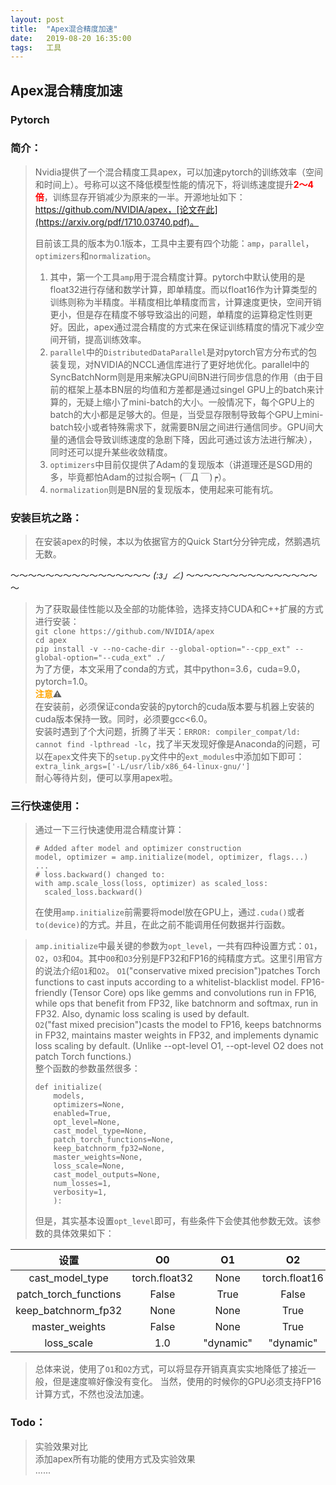 ```yaml
---
layout: post
title:  "Apex混合精度加速"
date:   2019-08-20 16:35:00 
tags:   工具
---
```


## Apex混合精度加速
### Pytorch

<h3>简介：</h3>  

> Nvidia提供了一个混合精度工具apex，可以加速pytorch的训练效率（空间和时间上）。号称可以这不降低模型性能的情况下，将训练速度提升<b style='color:red'>2～4倍</b>，训练显存开销减少为原来的一半。开源地址如下：https://github.com/NVIDIA/apex，[论文在此](https://arxiv.org/pdf/1710.03740.pdf)。  
> 
> 目前该工具的版本为0.1版本，工具中主要有四个功能：`amp`，`parallel`，`optimizers`和`normalization`。  
> 1. 其中，第一个工具`amp`用于混合精度计算。pytorch中默认使用的是float32进行存储和数学计算，即单精度。而以float16作为计算类型的训练则称为半精度。半精度相比单精度而言，计算速度更快，空间开销更小，但是存在精度不够导致溢出的问题，单精度的运算稳定性则更好。因此，apex通过混合精度的方式来在保证训练精度的情况下减少空间开销，提高训练效率。  
> 2. `parallel`中的`DistributedDataParallel`是对pytorch官方分布式的包装复现，对NVIDIA的NCCL通信库进行了更好地优化。parallel中的SyncBatchNorm则是用来解决GPU间BN进行同步信息的作用（由于目前的框架上基本BN层的均值和方差都是通过singel GPU上的batch来计算的，无疑上缩小了mini-batch的大小。一般情况下，每个GPU上的batch的大小都是足够大的。但是，当受显存限制导致每个GPU上mini-batch较小或者特殊需求下，就需要BN层之间进行通信同步。GPU间大量的通信会导致训练速度的急剧下降，因此可通过该方法进行解决），同时还可以提升某些收敛精度。  
> 3. `optimizers`中目前仅提供了Adam的复现版本（讲道理还是SGD用的多，毕竟都怕Adam的过拟合啊┑(￣Д ￣)┍）。  
> 4. `normalization`则是BN层的复现版本，使用起来可能有坑。  

<h3>安装巨坑之路：</h3>

> 在安装apex的时候，本以为依据官方的Quick Start分分钟完成，然鹅遇坑无数。  

～～～～～～～～～～～～～～～～ _(:з」∠)_ ～～～～～～～～～～～～～～～～
> 为了获取最佳性能以及全部的功能体验，选择支持CUDA和C++扩展的方式进行安装：  
> `git clone https://github.com/NVIDIA/apex`  
> `cd apex`  
> `pip install -v --no-cache-dir --global-option="--cpp_ext" --global-option="--cuda_ext" ./`  
> 为了方便，本文采用了conda的方式，其中python=3.6，cuda=9.0，pytorch=1.0。  
> <strong style='color:orange'>注意</strong>⚠️  
> 在安装前，必须保证conda安装的pytorch的cuda版本要与机器上安装的cuda版本保持一致。同时，必须要gcc<6.0。  
> 安装时遇到了个大问题，折腾了半天：`ERROR: compiler_compat/ld: cannot find -lpthread -lc`，找了半天发现好像是Anaconda的问题，可以在`apex`文件夹下的`setup.py`文件中的`ext_modules`中添加如下即可：  
> `extra_link_args=['-L/usr/lib/x86_64-linux-gnu/']`  
> 耐心等待片刻，便可以享用apex啦。  
<h3>三行快速使用：</h3>

> 通过一下三行快速使用混合精度计算：  
> ```
> # Added after model and optimizer construction
> model, optimizer = amp.initialize(model, optimizer, flags...)
> ...
> # loss.backward() changed to:
> with amp.scale_loss(loss, optimizer) as scaled_loss:
>   scaled_loss.backward()
> ```
> 在使用`amp.initialize`前需要将model放在GPU上，通过`.cuda()`或者`to(device)`的方式。并且，在此之前不能调用任何数据并行函数。  
<p>

> `amp.initialize`中最关键的参数为`opt_level`，一共有四种设置方式：`O1`，`O2`，`O3`和`O4`。其中`O0`和`O3`分别是FP32和FP16的纯精度方式。这里引用官方的说法介绍`O1`和`O2`。
> `O1`("conservative mixed precision")patches Torch functions to cast inputs according to a whitelist-blacklist model. FP16-friendly (Tensor Core) ops like gemms and convolutions run in FP16, while ops that benefit from FP32, like batchnorm and softmax, run in FP32. Also, dynamic loss scaling is used by default.   
> `O2`("fast mixed precision")casts the model to FP16, keeps batchnorms in FP32, maintains master weights in FP32, and implements dynamic loss scaling by default. (Unlike --opt-level O1, --opt-level O2 does not patch Torch functions.)   
> 整个函数的参数虽然很多：  
> ``` 
> def initialize(
>     models,
>     optimizers=None,
>     enabled=True,
>     opt_level=None,
>     cast_model_type=None,
>     patch_torch_functions=None,
>     keep_batchnorm_fp32=None,
>     master_weights=None,
>     loss_scale=None,
>     cast_model_outputs=None,
>     num_losses=1,
>     verbosity=1,
>     ):
> ```
> 但是，其实基本设置`opt_level`即可，有些条件下会使其他参数无效。该参数的具体效果如下：  

| 设置 | O0 | O1 | O2 | O3|  
| :------: | :------: | :------: | :------: | :------: |
|cast_model_type|torch.float32|None|torch.float16|torch.float16|
|patch_torch_functions|False|True|False|False|
|keep_batchnorm_fp32|None|None|True|False|
|master_weights|False|None|True|False|
|loss_scale|1.0|"dynamic"|"dynamic"|1.0|
> 总体来说，使用了`O1`和`O2`方式，可以将显存开销真真实实地降低了接近一般，但是速度嘛好像没有变化。
> 当然，使用的时候你的GPU必须支持FP16计算方式，不然也没法加速。
<h3>Todo：</h3>

> 实验效果对比   
> 添加apex所有功能的使用方式及实验效果   
> ......